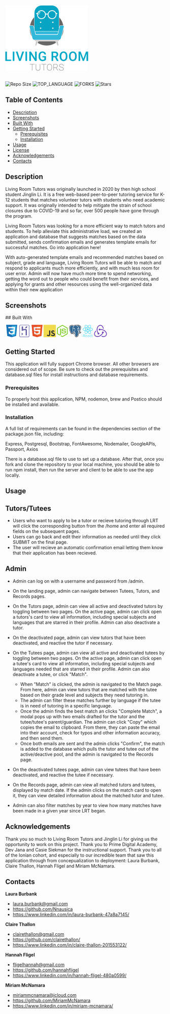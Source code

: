 <img src="src/images/Logo.png"/>
<br></br>

![Repo Size](https://img.shields.io/github/languages/code-size/clairethallon/Living-Room-Tutors.svg?style=for-the-badge) ![TOP_LANGUAGE](https://img.shields.io/github/languages/top/clairethallon/Living-Room-Tutors.svg?style=for-the-badge) ![FORKS](https://img.shields.io/github/forks/clairethallon/Living-Room-Tutors.svg?style=for-the-badge&social) ![Stars](https://img.shields.io/github/stars/clairethallon/Living-Room-Tutors.svg?style=for-the-badge)

## Table of Contents

- [Description](#description)
- [Screenshots](#screenshots)
- [Built With](#built-with)
- [Getting Started](#getting-started)
  - [Prerequisites](#prerequisites)
  - [Installation](#installation)
- [Usage](#usage)
- [License](#license)
- [Acknowledgements](#acknowledgements)
- [Contacts](#contacts)

## Description

Living Room Tutors was originally launched in 2020 by then high school student Jinglin Li. It is a free web-based peer-to-peer tutoring service for K-12 students that matches volunteer tutors with students who need academic support. It was originally intended to help mitigate the strain of school closures due to COVID-19 and so far, over 500 people have gone through the program. 
 
Living Room Tutors was looking for a more efficient way to match tutors and students. To help alleviate this administrative load, we created an application and database that suggests matches based on the data submitted, sends confirmation emails and generates template emails for successful matches. Go into application here!

With auto-generated template emails and recommended matches based on subject, grade and language, Living Room Tutors will be able to match and respond to applicants much more efficiently, and with much less room for user error. Admin will now have much more time to spend networking, getting the word out to people who could benefit from their services, and applying for grants and other resources using the well-organized data within their new application


## Screenshots

<img src="" />## Built With

<a href="https://developer.mozilla.org/en-US/docs/Web/CSS"><img src="https://raw.githubusercontent.com/devicons/devicon/master/icons/css3/css3-original.svg" height="40px" width="40px" /></a><a href="https://www.heroku.com/"><img src="https://raw.githubusercontent.com/devicons/devicon/master/icons/heroku/heroku-original.svg" height="40px" width="40px" /></a><a href="https://developer.mozilla.org/en-US/docs/Web/HTML"><img src="https://raw.githubusercontent.com/devicons/devicon/master/icons/html5/html5-original.svg" height="40px" width="40px" /></a><a href="https://developer.mozilla.org/en-US/docs/Web/JavaScript"><img src="https://raw.githubusercontent.com/devicons/devicon/master/icons/javascript/javascript-original.svg" height="40px" width="40px" /></a><a href="https://nodejs.org/en/"><img src="https://raw.githubusercontent.com/devicons/devicon/master/icons/nodejs/nodejs-original.svg" height="40px" width="40px" /></a><a href="https://www.postgresql.org/"><img src="https://raw.githubusercontent.com/devicons/devicon/master/icons/postgresql/postgresql-original.svg" height="40px" width="40px" /></a><a href="https://reactjs.org/"><img src="https://raw.githubusercontent.com/devicons/devicon/master/icons/react/react-original-wordmark.svg" height="40px" width="40px" /></a><a href="https://redux.js.org/"><img src="https://raw.githubusercontent.com/devicons/devicon/master/icons/redux/redux-original.svg" height="40px" width="40px" /></a>

## Getting Started

This application will fully support Chrome browser. All other browsers are considered out of scope.
Be sure to check out the prerequisites and database.sql files for install instructions and database requirements.


### Prerequisites
To properly host this application, NPM, nodemon, brew and Postico should be installed and available.


### Installation

A full list of requirements can be found in the dependencies section of the package.json file, including:

Express, Postgresql, Bootstrap, FontAwesome, Nodemailer, GoogleAPIs, Passport, Axios

There is a database.sql file to use to set up a database. After that, once you fork and clone the repository to your local machine, you should be able to run npm install, then run the server and client to be able to use the app locally.

## Usage

## Tutors/Tutees

- Users who want to apply to be a tutor or recieve tutoring through LRT will click the corresponding button from the /home and enter all required fields on the subsequent pages.
- Users can go back and edit their information as needed until they click SUBMIT on the final page.
- The user will recieve an automatic confirmation email letting them know that their application has been recieved.

## Admin

- Admin can log on with a username and password from /admin.
- On the landing page, admin can navigate between Tutees, Tutors, and Records pages.

- On the Tutors page, admin can view all active and deactivated tutors by toggling between two pages. On the active page, admin can click open a tutors's card to view all information, including special subjects and languages that are starred in their profile. Admin can also deactivate a tutor.
- On the deactivated page, admin can view tutors that have been deactivated, and reactive the tutor if necessary.
  
- On the Tutees page, admin can view all active and deactivated tutees by toggling between two pages. On the active page, admin can click open a tutee's card to view all information, including special subjects and languages needed that are starred in their profile. Admin can also deactivate a tutee, or click "Match".
  - When "Match" is clicked, the admin is navigated to the Match page. From here, admin can view tutors that are matched with the tutee based on their grade level and subjects they need tutoring in. 
  - The admin can filter these matches further by language if the tutee is in need of tutoring in a specific language.
  - Once the admin finds the best match an clicks "Complete Match", a modal pops up with two emails drafted for the tutor and the tutee/tutee's parent/guardian. The admin can click "Copy" which copies the email to clipboard. From there, they can paste the email into their account, check for typos and other information accuracy, and then send them.
  - Once both emails are sent and the admin clicks "Confirm", the match is added to the database which pulls the tutor and tutee out of the active/deactive pool, and the admin is navigated to the Records page.
- On the deactivated tutees page, admin can view tutees that have been deactivated, and reactive the tutee if necessary.

- On the Records page, admin can view all matched tutors and tutees, displayed by match date. If the admin clicks on the match card to open it, they can view detailed information about the matched tutor and tutee. 
- Admin can also filter matches by year to view how many matches have been made in a given year since LRT began.

## Acknowledgements

Thank you so much to Living Room Tutors and Jinglin Li for giving us the opportunity to work on this project. Thank you to Prime Digital Academy, Dev Jana and Casie Siekman for the instructional support. Thank you to all of the Ionian cohort, and especially to our incredible team that saw this application through from concepualization to deployment: Laura Burbank, Claire Thallon, Hannah Fligel and Miriam McNamara. 


## Contacts


<b>Laura Burbank</b>
- laura.burbank@gmail.com
- https://github.com/Nnausica
- https://www.linkedin.com/in/laura-burbank-47a8a7145/

<b>Claire Thallon</b>
- clairethallon@gmail.com
- https://github.com/clairethallon/
- https://www.linkedin.com/in/claire-thallon-201553122/


<b>Hannah Fligel</b>
- fligelhannah@gmail.com
- https://github.com/hannahfligel
- https://www.linkedin.com/in/hannah-fligel-480a0599/

<b>Miriam McNamara</b>
- miriammcnamara@icloud.com
- https://github.com/MiriamMcNamara
- https://www.linkedin.com/in/miriam-mcnamara/



<!-- <a href="https://www.linkedin.com/in/"><img src="https://img.shields.io/badge/LinkedIn-0077B5?style=for-the-badge&logo=linkedin&logoColor=white" /></a>  <a href="mailto:"><img src=https://raw.githubusercontent.com/johnturner4004/readme-generator/master/src/components/assets/images/email_me_button_icon_151852.svg /></a> -->